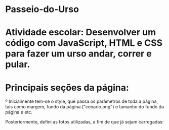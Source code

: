 # Passeio-do-Urso
# Atividade escolar: Desenvolver um código com JavaScript, HTML e CSS para fazer um urso andar, correr e pular.
# Principais seções da página:
º Inicialmente tem-se o style, que passa os parâmetros de toda a página, tais como margem, fundo da página ("cenario.png") e tamanho do fundo da página e etc.
 
Posteriormente, defini as fotos utilizadas, a fim de que já sejam carregadas:
<!-- <img src="urso-1.png" alt="Urso1" class="ursos" id="urso1"/>  -->
<!--  <img src="urso-2.png" alt="Urso2" class="ursos" id="urso2"/> -->
<!--  <img src="urso-3.png" alt="Urso3" class="ursos" id="urso3"/> -->

